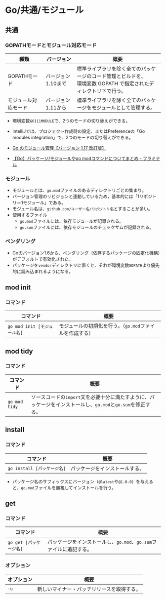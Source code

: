# Go/共通/モジュール

## 共通

### GOPATHモードとモジュール対応モード

| 種類                 | バージョン         | 概要                                                         |
| -------------------- | ------------------ | ------------------------------------------------------------ |
| GOPATHモード         | バージョン1.10まで | 標準ライブラリを除く全てのパッケージのコード管理とビルドを、<br />環境変数 GOPATH で指定されたディレクトリ下で行う。 |
| モジュール対応モード | バージョン1.11から | 標準ライブラリを除く全てのパッケージをモジュールとして管理する。 |

- 環境変数`GO111MODULE`で、2つのモードの切り替えができる。

- IntelliJでは、プロジェクト作成時の設定、またはPreferenceの「Go modules integration」で、2つのモードの切り替えができる。

- [Go のモジュール管理【バージョン 1.17 改訂版】](https://zenn.dev/spiegel/articles/20210223-go-module-aware-mode)

- [【Go】パッケージ/モジュールやgo modコマンドについてまとめ - フラミナル](https://blog.framinal.life/entry/2021/04/11/013819)

### モジュール

- モジュールとは、`go.mod`ファイルのあるディレクトリごとの集まり。
- バージョン管理のリビジョンと連動しているため，基本的には「1リポジトリ＝1モジュール」である。
- モジュール名は、`github.com/ユーザー名/リポジトリ名`とすることが多い。
- 使用するファイル
  - `go.mod`ファイルには、依存モジュールが記録される。
  - `go.sum`ファイルには、依存モジュールのチェックサムが記録される。

### ベンダリング

- Goのバージョン1.6から、ベンダリング（依存するパッケージの固定化機構）がデフォルトで有効化された。
- パッケージを`vendor`ディレクトリに置くと、それが環境変数`GOPATH`より優先的に読み込まれるようになる。

## mod init

### コマンド

|コマンド|概要|
|---|---|
|`go mod init [モジュール名]`|モジュールの初期化を行う。（`go.mod`ファイルを作成する）|

## mod tidy

### コマンド

|コマンド|概要|
|---|---|
|`go mod tidy`|ソースコードの`import`文を必要十分に満たすように、パッケージをインストールし、`go.mod`と`go.sum`を修正する。|

## install

### コマンド

|コマンド|概要|
|---|---|
|`go install [パッケージ名]`|パッケージをインストールする。|

- パッケージ名のサフィックスにバージョン（`@latest`や`@1.0.0`）を与えると、`go.mod`ファイルを無視してインストールを行う。

## get

### コマンド

|コマンド|概要|
|---|---|
|`go get [パッケージ名]`|パッケージをインストールし、`go.mod`、`go.sum`ファイルに追記する。|

### オプション

|オプション|概要|
|---|---|
|`-u`|新しいマイナー・パッチリリースを取得する。|
